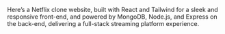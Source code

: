 Here’s a Netflix clone website, built with React and Tailwind for a sleek and responsive front-end, and powered by MongoDB, Node.js, and Express on the back-end, delivering a full-stack streaming platform experience.
